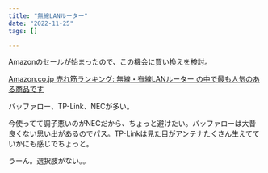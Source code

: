 ```yaml
---
title: "無線LANルーター"
date: "2022-11-25"
tags: []

---
```


Amazonのセールが始まったので、この機会に買い換えを検討。

[Amazon.co.jp 売れ筋ランキング: 無線・有線LANルーター の中で最も人気のある商品です](https://www.amazon.co.jp/gp/bestsellers/computers/2151996051)

バッファロー、TP-Link、NECが多い。

今使ってて調子悪いのがNECだから、ちょっと避けたい。バッファローは大昔良くない思い出があるのでパス。TP-Linkは見た目がアンテナたくさん生えてていかにも感じでちょっと。

うーん。選択肢がない。。

